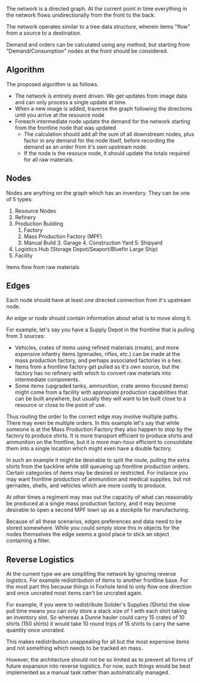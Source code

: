 The network is a directed graph. At the current point in time everything in the network flows unidirectionally from the front to the back.

The network operates similar to a tree data structure, wherein items "flow" from a source to a destination.

Demand and orders can be calculated using any method, but starting from "Demand/Consumption" nodes at the front should be considered.


## Algorithm

The proposed algorithm is as follows.

* The network is entirely event driven. We get updates from image data and can only process a single update at time.
* When a new image is added, traverse the graph following the directions until you arrive at the resource node
* Foreach intermediate node update the demand for the network starting from the frontline node that was updated
  * The calculation should add all the sum of all downstream nodes, plus factor in any demand for the node itself, before recording the demand as an order from it's own upstream node.
  * If the node is the resouce node, it should update the totals required for all raw materials.

## Nodes

Nodes are anything on the graph which has an inventory. They can be one of 5 types:

1. Resource Nodes
2. Refinery
3. Production Building
   1. Factory
   2. Mass Production Factory (MPF)
   3. Manual Build
      3. Garage
      4. Construction Yard
      5. Shipyard
4. Logistics Hub  (Storage Depot/Seaport/Bluefin Large Ship)
5. Facility

Items flow from raw materials


## Edges

Each node should have at least one directed connection from it's upstream node.

An edge or node should contain information about what is to move along it. 

For example, let's say you have a Supply Depot in the frontline that is pulling from 3 sources:

* Vehicles, crates of items using refined materials (rmats), and more expensive infantry items (grenades, rifles, etc.) can be made at the mass production factory, and perhaps associated factories in a hex.
* Items from a frontline factory get pulled as it's own source, but the factory has no refinery with which to convert raw materials into intermediate components.
* Some items (upgraded tanks, ammunition, crate ammo focused items) might come from a facility with appropiate production capabilities that can be built anywhere, but usually they will want to be built close to a resource or close to the point of use.

Thus routing the order to the correct edge may involve multiple paths. There may even be multiple orders. In this example let's say that while someone is at the Mass Production Factory they also happen to stop by the factory to produce shirts. It is more transport efficient to produce shirts and ammunition on the frontline, but it is more man-hour efficient to consolidate them into a single location which might even have a double factory.

In such an example it might be desirable to split the route, pulling the extra shirts from the backline while still queueing up frontline production orders. Certain categories of items may be desired or restricted. For instance you may want frontline production of ammunition and medical supplies, but not gernades, shells, and vehicles which are more costly to produce.

At other times a regiment may max out the capacity of what can reasonably be produced at a single mass production factory, and it may become desirable to open a second MPF town up as a stockpile for manufacturing.

Because of all these scenarios, edges preferences and data need to be stored somewhere. While you could simply store this in objects for the nodes themselves the edge seems a good place to stick an object containing a filter.

## Reverse Logistics

At the current type we are simplifing the network by ignoring reverse logistics. For example redistribution of items to another frontline base. For the most part this because things in Foxhole tend to only flow one direction and once uncrated most items can't be uncrated again. 

For example, if you were to redistribute Solider's Supplies (Shirts) the slow pull time means you can only store a stack size of 1 with each shirt taking an inventory slot. So whereas a Dunne hauler could carry 15 crates of 10 shirts (150 shirts) it would take 10 round trips of 15 shirts to carry the same quantity once uncrated. 

This makes redistribution unappealing for all but the most expensive items and not something which needs to be tracked en mass.

However, the architecture should not be so limited as to prevent all forms of future expansion into reverse logistics. For now, such things would be best implemented as a manual task rather than automatically managed.

